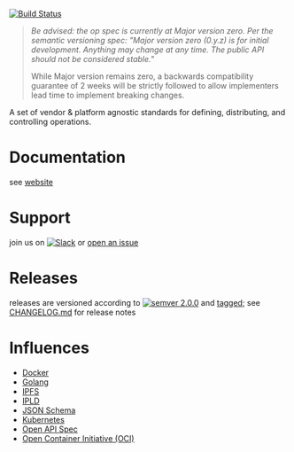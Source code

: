 [![Build Status](https://travis-ci.org/opspec-io/spec.svg?branch=master)](https://travis-ci.org/opspec-io/spec)

> *Be advised: the op spec is currently at Major version zero. Per the
> semantic versioning spec: "Major version zero (0.y.z) is for initial
> development. Anything may change at any time. The public API should
> not be considered stable."*
>
> While Major version remains zero, a backwards compatibility guarantee
> of 2 weeks will be strictly followed to allow implementers lead time
> to implement breaking changes.

A set of vendor & platform agnostic standards for defining, distributing, and controlling operations.

# Documentation

see [website](https://opspec.io)

# Support

join us on [![Slack](https://opspec-slackin.herokuapp.com/badge.svg)](https://opspec-slackin.herokuapp.com/)
or [open an issue](https://github.com/opspec-io/sdk-golang/issues)

# Releases

releases are versioned according to
[![semver 2.0.0](https://img.shields.io/badge/semver-2.0.0-brightgreen.svg)](http://semver.org/spec/v2.0.0.html)
and [tagged](https://git-scm.com/book/en/v2/Git-Basics-Tagging); see
[CHANGELOG.md](CHANGELOG.md) for release notes

# Influences

- [Docker](https://docker.io)
- [Golang](https://golang.org)
- [IPFS](https://ipfs.io)
- [IPLD](https://ipld.io)
- [JSON Schema](https://github.com/json-schema)
- [Kubernetes](https://github.com/kubernetes)
- [Open API Spec](https://github.com/OAI/OpenAPI-Specification)
- [Open Container Initiative (OCI)](https://github.com/opencontainers)
